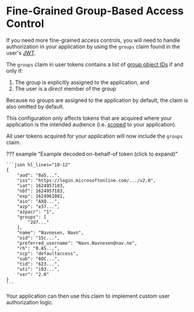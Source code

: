# Fine-Grained Group-Based Access Control

If you need more fine-grained access controls, you will need to handle authorization in your application by using the `groups` claim found in the user's [JWT](../../../explanation/authnz/concepts/tokens.md#jwt).

The `groups` claim in user tokens contains a list of [group object IDs](../../../explanation/authnz/azure/README.md#group-identifier) if and only if:

1. The group is explicitly assigned to the application, and
2. The user is a _direct_ member of the group

Because no groups are assigned to the application by default, the claim is also omitted by default.


This configuration only affects tokens that are acquired where your application is the intended audience (i.e. [scoped](README.md#scopes) to your application).

All user tokens acquired for your application will now include the `groups` claim.

??? example "Example decoded on-behalf-of token (click to expand)"

    ```json hl_lines="10-12"
    {
        "aud": "8a5...",
        "iss": "https://login.microsoftonline.com/.../v2.0",
        "iat": 1624957183,
        "nbf": 1624957183,
        "exp": 1624961081,
        "aio": "AXQ...",
        "azp": "e37...",
        "azpacr": "1",
        "groups": [
            "2d7..."
        ],
        "name": "Navnesen, Navn",
        "oid": "15c...",
        "preferred_username": "Navn.Navnesen@nav.no",
        "rh": "0.AS...",
        "scp": "defaultaccess",
        "sub": "6OC...",
        "tid": "623...",
        "uti": "i03...",
        "ver": "2.0"
    }
    ```

Your application can then use this claim to implement custom user authorization logic.